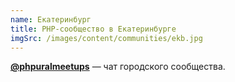```yaml
---
name: Екатеринбург
title: PHP-сообщество в Екатеринбурге
imgSrc: /images/content/communities/ekb.jpg
---
```


**[@phpuralmeetups](https://t.me/phpuralmeetups)** — чат городского сообщества.
